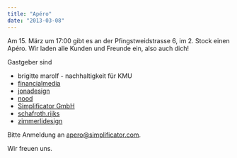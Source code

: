 ```yaml
---
title: "Apéro"
date: "2013-03-08"
---
```


Am 15. März um 17:00 gibt es an der Pfingstweidstrasse 6, im 2. Stock einen Apéro. Wir laden alle Kunden und Freunde ein, also auch dich!

Gastgeber sind

- brigitte marolf - nachhaltigkeit für KMU
- [financialmedia](http://www.financialmedia.ch/)
- [jonadesign](http://www.jonadesign.ch/)
- [nood](http://nood.ch/)
- [Simplificator GmbH](http://simplificator.com/)
- [schafroth.rijks](http://www.sundsundr.ch/)
- [zimmerlidesign](http://www.zimmerlidesign.ch/)

Bitte Anmeldung an apero@simplificator.com. 

Wir freuen uns.
